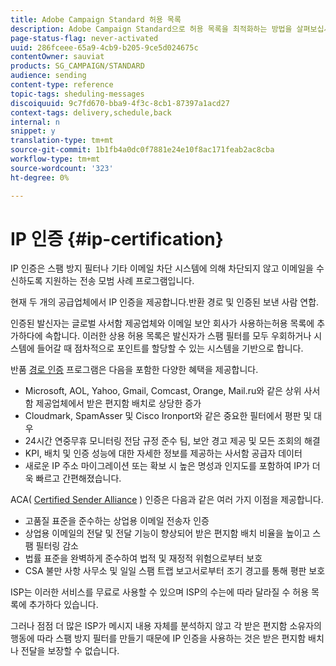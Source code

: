 ```yaml
---
title: Adobe Campaign Standard 허용 목록
description: Adobe Campaign Standard으로 허용 목록을 최적화하는 방법을 살펴보십시오.
page-status-flag: never-activated
uuid: 286fceee-65a9-4cb9-b205-9ce5d024675c
contentOwner: sauviat
products: SG_CAMPAIGN/STANDARD
audience: sending
content-type: reference
topic-tags: sheduling-messages
discoiquuid: 9c7fd670-bba9-4f3c-8cb1-87397a1acd27
context-tags: delivery,schedule,back
internal: n
snippet: y
translation-type: tm+mt
source-git-commit: 1b1fb4a0dc0f7881e24e10f8ac171feab2ac8cba
workflow-type: tm+mt
source-wordcount: '323'
ht-degree: 0%

---
```



# IP 인증 {#ip-certification}

IP 인증은 스팸 방지 필터나 기타 이메일 차단 시스템에 의해 차단되지 않고 이메일을 수신하도록 지원하는 전송 모범 사례 프로그램입니다.

현재 두 개의 공급업체에서 IP 인증을 제공합니다.반환 경로 및 인증된 보낸 사람 연합.

인증된 발신자는 글로벌 사서함 제공업체와 이메일 보안 회사가 사용하는허용 목록에 추가하다에 속합니다. 이러한 상용 허용 목록은 발신자가 스팸 필터를 모두 우회하거나 시스템에 들어갈 때 점차적으로 포인트를 할당할 수 있는 시스템을 기반으로 합니다.

반품 [경로 인증](https://www.validity.com/products/returnpath/certification/) 프로그램은 다음을 포함한 다양한 혜택을 제공합니다.
* Microsoft, AOL, Yahoo, Gmail, Comcast, Orange, Mail.ru와 같은 상위 사서함 제공업체에서 받은 편지함 배치로 상당한 증가
* Cloudmark, SpamAsser 및 Cisco Ironport와 같은 중요한 필터에서 평판 및 대우
* 24시간 연중무휴 모니터링 전담 규정 준수 팀, 보안 경고 제공 및 모든 조회의 해결
* KPI, 배치 및 인증 성능에 대한 자세한 정보를 제공하는 사서함 공급자 데이터
* 새로운 IP 주소 마이그레이션 또는 확보 시 높은 명성과 인지도를 포함하여 IP가 더욱 빠르고 간편해졌습니다.

ACA( [Certified Sender Alliance](https://certified-senders.org/certification-process/) ) 인증은 다음과 같은 여러 가지 이점을 제공합니다.
* 고품질 표준을 준수하는 상업용 이메일 전송자 인증
* 상업용 이메일의 전달 및 전달 기능이 향상되어 받은 편지함 배치 비율을 높이고 스팸 필터링 감소
* 법률 표준을 완벽하게 준수하여 법적 및 재정적 위험으로부터 보호
* CSA 불만 사항 사무소 및 일일 스팸 트랩 보고서로부터 조기 경고를 통해 평판 보호

ISP는 이러한 서비스를 무료로 사용할 수 있으며 ISP의 수는에 따라 달라질 수 허용 목록에 추가하다 있습니다.

그러나 점점 더 많은 ISP가 메시지 내용 자체를 분석하지 않고 각 받은 편지함 소유자의 행동에 따라 스팸 방지 필터를 만들기 때문에 IP 인증을 사용하는 것은 받은 편지함 배치나 전달을 보장할 수 없습니다.
